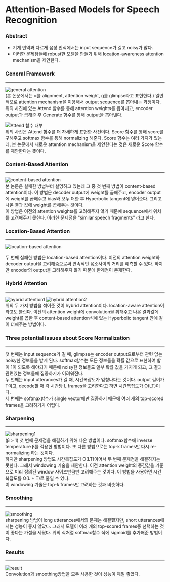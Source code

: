 # Attention-Based Models for Speech Recognition

### Abstract

- 기계 번역과 다르게 음성 인식에서는 input sequence가 길고 noisy가 많다.
- 이러한 문제점들에 robust한 모델을 만들기 위해 location-awareness attention mechanism을 제안한다. 

### General Framework
---
![general attention](https://user-images.githubusercontent.com/54731898/104130582-d94f3e80-53b4-11eb-99fc-c9450c1a5efb.PNG)  
(본 논문에서는 α를 alignment, attention weight, g를 glimpse라고 표현한다.)
일반적으로 attention mechanism을 이용해서 output sequence를 뽑아내는 과정이다.
위의 사진에 있는 Attend 함수를 통해 attention weights를 뽑아내고, 
encoder output과 곱해준 후 Generate 함수를 통해 output을 뽑아낸다.

![Attend 함수 내부](https://user-images.githubusercontent.com/54731898/104130630-216e6100-53b5-11eb-9872-8bb685c2a404.PNG)  
위의 사진은 Attend 함수를 더 자세하게 표현한 사진이다.
Score 함수를 통해 score를 구해주고 softmax 함수를 통해 normalizing 해준다. 
Score 함수는 여러 가지가 있는데, 
본 논문에서 새로운 attention mechanism을 제안한다는 것은 새로운 Score 함수를 제안한다는 뜻이다.
### Content-Based Attention
---
![content-based attention](https://user-images.githubusercontent.com/54731898/104130645-2e8b5000-53b5-11eb-9a66-00255d7b0192.PNG)  
본 논문은 실패한 방법부터 설명하고 있는데 그 중 첫 번째 방법이 content-based attention이다.
이 방법은 decoder output에 weight를 곱해주고, encoder output에 weight를 곱해주고 bias와
모두 더한 후 Hyperbolic tangent에 넣어준다.
그리고 나온 결과 값에 weight를 곱해주는 것이다.     
이 방법은 이전의 attention weights를 고려해주지 않기 때문에 sequence에서 위치를 고려해주지 못한다.
이러한 문제점을 "similar speech fragments" 라고 한다.
### Location-Based Attention
---
![location-based attention](https://user-images.githubusercontent.com/54731898/104130647-2fbc7d00-53b5-11eb-97b1-dc128ec2096b.PNG)  

두 번째 실패한 방법은 location-based attention이다.
이전의 attention weight와 decoder output을 고려해줌으로써 연속적인 음소사이의 거리를 예측할 수 있다. 하지만 encoder의 output을 고려해주지 않기 때문에 한계점이 존재한다.

### Hybrid Attention
---
![hybrid attention1](https://user-images.githubusercontent.com/54731898/104130658-4b278800-53b5-11eb-92c2-76b45d9c65d2.PNG)
![hybrid attention2](https://user-images.githubusercontent.com/54731898/104130659-4bc01e80-53b5-11eb-8d38-f519c7eeed7d.PNG)  
위의 두 가지 방법을 섞어준 것이 hybrid attention이다.
location-aware attention이라고도 불린다.
이전의 attention weight에 convolution을 취해주고 나온 결과값에 weight를 곱한 후
content-based attention식에 있는 Hyperbolic tangent 안에 같이 더해주는 방법이다.

### Three potential issues about Score Normalization
---
첫 번째는 input sequence가 길 때, glimpse는 encoder output으로부터 관련 없는 noisy한 정보들을 받게 된다. softmax함수는 모든 정보들을 확률 값으로 표현하여 합이 1이 되도록 해야되기 때문에 
noisy한 정보들도 일부 확률 값을 가지게 되고, 그 결과 관련있는 정보들에 집중하기가 어려워진다.  
두 번째는 input utterances가 길 때, 시간복잡도가 엄청나다는 것이다. output 길이가 T이고, 
decode할 때 각 시간당 L frames을 고려한다고 하면 시간복잡도가 O(LT)이다.  
세 번째는 softmax함수가 single vector에만 집중하기 때문에 여러 개의 top-scored frames을 고려하기가 어렵다.

### Sharpening
---
![sharpening1](https://user-images.githubusercontent.com/54731898/104130666-5ed2ee80-53b5-11eb-8d26-4f96e089df0a.PNG)  
(β > 1)
첫 번째 문제점을 해결하기 위해 나온 방법이다.
softmax함수에 inverse temperature β를 적용한 방법이다. 또 다른 방법으로는 top-k frames만 다시 re-normalizing 하는 것이다.  
하지만 sharpening 방법도 시간복잡도가 O(LT)이어서 두 번째 문제점을 해결하지는 못한다.
그래서 windowing 기술을 제안한다. 이전 attention weight의 중간값을 기준으로 미리 정의된 window 사이즈만큼만 고려해주는 것이다. 이 방법을 사용하면 시간복잡도를 O(L + T)로 줄일 수 있다.  
이 windowing 기술은 top-k frames만 고려하는 것과 비슷하다.

### Smoothing
---
![smoothing](https://user-images.githubusercontent.com/54731898/104130671-60041b80-53b5-11eb-8f2c-1ed524cc0390.PNG)  
sharpening 방법이 long utterances에서의 문제는 해결했지만, short utterances에서는 성능이 좋지 않았다. 그래서 모델이 여러 개의 top-scored frames중 선택하는 것이 좋다는 가설을 세웠다.
위의 식처럼 softmax함수 식에 sigmoid를 추가해준 방법이다.

### Results
---
![result](https://user-images.githubusercontent.com/54731898/104130672-61354880-53b5-11eb-8020-5f45ab89d00d.PNG)  
Convolution과 smoothing방법을 모두 사용한 것이 성능이 제일 좋았다.

